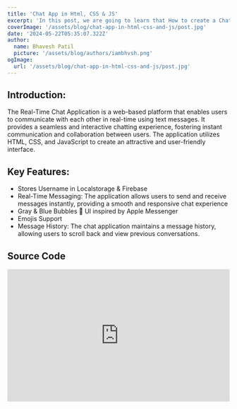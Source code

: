 ```yaml
---
title: 'Chat App in Html, CSS & JS'
excerpt: 'In this post, we are going to learn that How to create a Chat App in Html, CSS & JS...'
coverImage: '/assets/blog/chat-app-in-html-css-and-js/post.jpg'
date: '2024-05-22T05:35:07.322Z'
author:
  name: Bhavesh Patil
  picture: '/assets/blog/authors/iambhvsh.png'
ogImage:
  url: '/assets/blog/chat-app-in-html-css-and-js/post.jpg'
---
```


## Introduction:

The Real-Time Chat Application is a web-based platform that enables users to communicate with each other in real-time using text messages. It provides a seamless and interactive chatting experience, fostering instant communication and collaboration between users. The application utilizes HTML, CSS, and JavaScript to create an attractive and user-friendly interface.

## Key Features:

- Stores Username in Localstorage & Firebase
- Real-Time Messaging: The application allows users to send and receive messages instantly, providing a smooth and responsive chat experience
- Gray & Blue Bubbles 💬 UI inspired by Apple Messenger
- Emojis Support
- Message History: The chat application maintains a message history, allowing users to scroll back and view previous conversations.

## Source Code

<iframe height="300" style="width: 100%;" scrolling="no" title="Realtime Chat App" src="https://codepen.io/iambhvsh-the-encoder/embed/QWRGqzv?default-tab=html%2Cresult&editable=true&theme-id=dark" frameborder="no" loading="lazy" allowtransparency="true" allowfullscreen="true">
  See the Pen <a href="https://codepen.io/iambhvsh-the-encoder/pen/QWRGqzv">
  Realtime Chat App</a> by Bhavesh Patil (<a href="https://codepen.io/iambhvsh-the-encoder">@iambhvsh-the-encoder</a>)
  on <a href="https://codepen.io">CodePen</a>.
</iframe>
